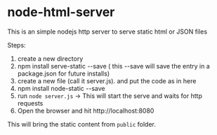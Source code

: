 node-html-server
================

This is an simple nodejs http server to serve static html or JSON files


Steps:

1. create a new directory
2. npm install serve-static --save ( this --save will save the entry in a package.json for  future installs)
3. create a new file (call it server.js).  and put the code as in here
4. npm install node-static --save
5. run `node server.js` -> This will start the serve and waits for http requests
6. Open the browser and hit http://localhost:8080

This will bring the static content from `public` folder.


